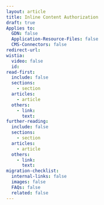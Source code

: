 ```yaml
---
layout: article
title: Inline Content Authorization
draft: true
Applies to:
  GDN: false
  Application-Resource-Files: false
  CMS-Connectors: false
redirect-url:
wistia:
  video: false
  id:
read-first:
  include: false
  sections:
    - section
  articles:
    - article
  others:
    - link:
      text:
further-reading:
  include: false
  sections:
    - section
  articles:
    - article
  others:
    - link:
      text:
migration-checklist:
  internal-links: false
  images: false
  FAQs: false
  related: false
---
```

